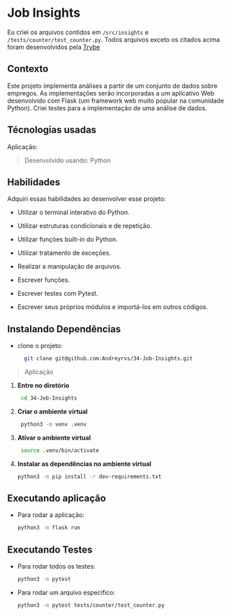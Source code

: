 # Job Insights

Eu criei os arquivos contidos em `/src/insights` e `/tests/counter/test_counter.py`.
Todos arquivos exceto os citados acima foram desenvolvidos pela [Trybe](https://www.betrybe.com/ "Trybe | Escola de programação online")

## Contexto

Este projeto implementa análises a partir de um conjunto de dados sobre empregos. As implementações serão incorporadas a um aplicativo Web desenvolvido com Flask (um framework web muito popular na comunidade Python). Criei testes para a implementação de uma análise de dados.

## Técnologias usadas

Aplicação:

> Desenvolvido usando: Python

## Habilidades

Adquiri essas habilidades ao desenvolver esse projeto:

- Utilizar o terminal interativo do Python.

- Utilizar estruturas condicionais e de repetição.

- Utilizar funções built-in do Python.

- Utilizar tratamento de exceções.

- Realizar a manipulação de arquivos.

- Escrever funções.

- Escrever testes com Pytest.

- Escrever seus próprios módulos e importá-los em outros códigos.

## Instalando Dependências

- clone o projeto:

  ```bash
    git clone git@github.com:Andreyrvs/34-Job-Insights.git
  ```

> Aplicação

1. **Entre no diretório**

   ```bash
    cd 34-Job-Insights
   ```

2. **Criar o ambiente virtual**

   ```bash
    python3 -m venv .venv
   ```

3. **Ativar o ambiente virtual**

   ```bash
    source .venv/bin/activate
   ```

4. **Instalar as dependências no ambiente virtual**

   ```bash
   python3 -m pip install -r dev-requirements.txt
   ```

## Executando aplicação

<!--
  ```bash

  ```
-->

- Para rodar a aplicação:

  ```bash
  python3 -m flask run
  ```

## Executando Testes

- Para rodar todos os testes:

  ```bash
  python3 -m pytest
  ```

- Para rodar um arquivo especifico:

  ```bash
  python3 -m pytest tests/counter/test_counter.py
  ```
